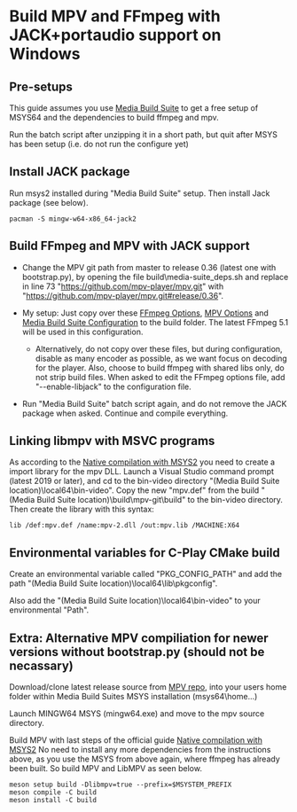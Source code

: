 # Build MPV and FFmpeg with JACK+portaudio support on Windows

## Pre-setups

This guide assumes you use [Media Build Suite](https://github.com/m-ab-s/media-autobuild_suite) to get a free setup of MSYS64 and the dependencies to build ffmpeg and mpv.

Run the batch script after unzipping it in a short path, but quit after MSYS has been setup (i.e. do not run the configure yet)

## Install JACK package
Run msys2 installed during "Media Build Suite" setup. Then install Jack package (see below).

```
pacman -S mingw-w64-x86_64-jack2
```

## Build FFmpeg and MPV with JACK support

- Change the MPV git path from master to release 0.36 (latest one with bootstrap.py), by opening the file build\media-suite_deps.sh and replace in line 73 "https://github.com/mpv-player/mpv.git" with "https://github.com/mpv-player/mpv.git#release/0.36".

- My setup: Just copy over these [FFmpeg Options](https://raw.githubusercontent.com/c-toolbox/C-Play/master/help/configurations/gplv3/ffmpeg_options.txt), [MPV Options](https://raw.githubusercontent.com/c-toolbox/C-Play/master/help/configurations/gplv3/mpv_options.txt) and [Media Build Suite Configuration](https://raw.githubusercontent.com/c-toolbox/C-Play/master/help/configurations/gplv3/media-autobuild_suite.ini) to the build folder. The latest FFmpeg 5.1 will be used in this configuration.
    - Alternatively, do not copy over these files, but during configuration, disable as many encoder as possible, as we want focus on decoding for the player. Also, choose to build ffmpeg with shared libs only, do not strip build files. When asked to edit the FFmpeg options file, add "--enable-libjack" to the configuration file.

- Run "Media Build Suite" batch script again, and do not remove the JACK package when asked. Continue and compile everything.

## Linking libmpv with MSVC programs

As according to the [Native compilation with MSYS2](https://github.com/mpv-player/mpv/blob/master/DOCS/compile-windows.md#native-compilation-with-msys2) you need to create a import library for the mpv DLL. Launch a Visual Studio command prompt (latest 2019 or later), and cd to the bin-video directory "(Media Build Suite location)\local64\bin-video". Copy the new "mpv.def" from the build "(Media Build Suite location)\build\mpv-git\build" to the bin-video directory. Then create the library with this syntax:

```
lib /def:mpv.def /name:mpv-2.dll /out:mpv.lib /MACHINE:X64
```

## Environmental variables for C-Play CMake build

Create an environmental variable called "PKG_CONFIG_PATH" and add the path "(Media Build Suite location)\local64\lib\pkgconfig".

Also add the "(Media Build Suite location)\local64\bin-video" to your environmental "Path".

## Extra: Alternative MPV compiliation for newer versions without bootstrap.py (should not be necassary)

Download/clone latest release source from [MPV repo](https://github.com/mpv-player/mpv), into your users home folder within Media Build Suites MSYS installation (msys64\home\...)

Launch MINGW64 MSYS (mingw64.exe) and move to the mpv source directory.

Build MPV with last steps of the official guide [Native compilation with MSYS2](https://github.com/mpv-player/mpv/blob/master/DOCS/compile-windows.md#native-compilation-with-msys2)
No need to install any more dependencies from the instructions above, as you use the MSYS from above again, where ffmpeg has already been built.
So build MPV and LibMPV as seen below.
```
meson setup build -Dlibmpv=true --prefix=$MSYSTEM_PREFIX
meson compile -C build
meson install -C build
```
